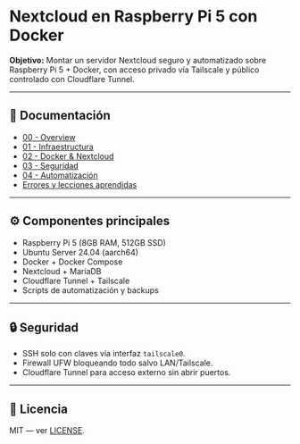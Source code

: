 # Nextcloud en Raspberry Pi 5 con Docker

**Objetivo:** Montar un servidor Nextcloud seguro y automatizado sobre Raspberry Pi 5 + Docker, con acceso privado vía Tailscale y público controlado con Cloudflare Tunnel.

---

## 📂 Documentación

- [00 - Overview](docs/00-overview.md)
- [01 - Infraestructura](docs/01-infraestructura.md)
- [02 - Docker & Nextcloud](docs/02-docker&nextcloud.md)
- [03 - Seguridad](docs/03-seguridad.md)
- [04 - Automatización](docs/04-automatizacion.md)
- [Errores y lecciones aprendidas](docs/errores.md)

---

## ⚙️ Componentes principales
- Raspberry Pi 5 (8GB RAM, 512GB SSD)
- Ubuntu Server 24.04 (aarch64)
- Docker + Docker Compose
- Nextcloud + MariaDB
- Cloudflare Tunnel + Tailscale
- Scripts de automatización y backups

---

## 🔒 Seguridad
- SSH solo con claves vía interfaz `tailscale0`.
- Firewall UFW bloqueando todo salvo LAN/Tailscale.
- Cloudflare Tunnel para acceso externo sin abrir puertos.

---

## 📜 Licencia
MIT — ver [LICENSE](LICENSE).
